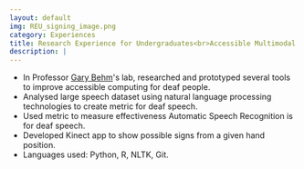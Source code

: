 ```yaml
---
layout: default
img: REU_signing_image.png
category: Experiences
title: Research Experience for Undergraduates<br>Accessible Multimodal Interfaces
description: |
---
```

* In Professor <a href="https://www.linkedin.com/in/gary-behm-1b00a1aa/">Gary Behm</a>'s lab, researched and prototyped several tools to improve accessible computing for deaf people. 
* Analysed large speech dataset using natural language processing technologies to create metric for deaf speech. 
* Used metric to measure effectiveness Automatic Speech Recognition is for deaf speech.
* Developed Kinect app to show possible signs from a given hand position. 
* Languages used: Python, R, NLTK, Git.
